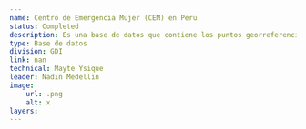 ```yaml
---
name: Centro de Emergencia Mujer (CEM) en Peru 
status: Completed
description: Es una base de datos que contiene los puntos georreferenciados de los 355 Centros de Emergencia en Peru. Estos centros  brindan servicios públicos especializados y gratuitos, de atención integral y multidisciplinaria, para víctimas de violencia contra las mujeres y los integrantes del grupo familiar y personas afectadas por violencia sexual.
type: Base de datos
division: GDI
link: nan
technical: Mayte Ysique
leader: Nadin Medellin
image: 
    url: .png
    alt: x
layers:
---
```

    